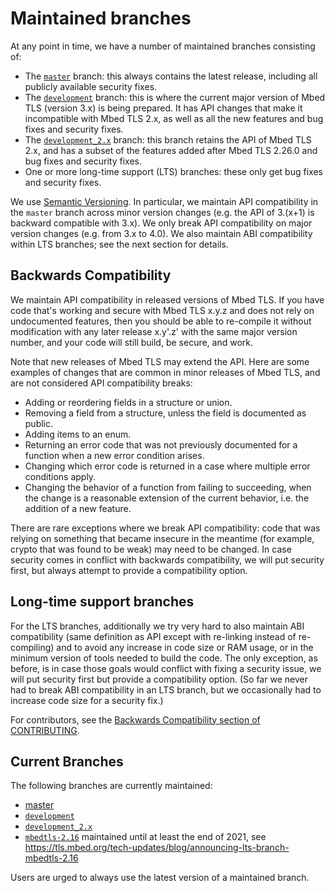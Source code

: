# Maintained branches

At any point in time, we have a number of maintained branches consisting of:

- The [`master`](https://github.com/ARMmbed/mbedtls/tree/master) branch:
  this always contains the latest release, including all publicly available
  security fixes.
- The [`development`](https://github.com/ARMmbed/mbedtls/tree/development) branch:
  this is where the current major version of Mbed TLS (version 3.x) is being
  prepared. It has API changes that make it incompatible with Mbed TLS 2.x,
  as well as all the new features and bug fixes and security fixes.
- The [`development_2.x`](https://github.com/ARMmbed/mbedtls/tree/development_2.x) branch:
  this branch retains the API of Mbed TLS 2.x, and has a subset of the
  features added after Mbed TLS 2.26.0 and bug fixes and security fixes.
- One or more long-time support (LTS) branches:
  these only get bug fixes and security fixes.

We use [Semantic Versioning](https://semver.org/). In particular, we maintain
API compatibility in the `master` branch across minor version changes (e.g.
the API of 3.(x+1) is backward compatible with 3.x). We only break API
compatibility on major version changes (e.g. from 3.x to 4.0). We also maintain
ABI compatibility within LTS branches; see the next section for details.

## Backwards Compatibility

We maintain API compatibility in released versions of Mbed TLS. If you have
code that's working and secure with Mbed TLS x.y.z and does not rely on
undocumented features, then you should be able to re-compile it without
modification with any later release x.y'.z' with the same major version
number, and your code will still build, be secure, and work.

Note that new releases of Mbed TLS may extend the API. Here are some
examples of changes that are common in minor releases of Mbed TLS, and are
not considered API compatibility breaks:

* Adding or reordering fields in a structure or union.
* Removing a field from a structure, unless the field is documented as public.
* Adding items to an enum.
* Returning an error code that was not previously documented for a function
  when a new error condition arises.
* Changing which error code is returned in a case where multiple error
  conditions apply.
* Changing the behavior of a function from failing to succeeding, when the
  change is a reasonable extension of the current behavior, i.e. the
  addition of a new feature.

There are rare exceptions where we break API compatibility: code that was
relying on something that became insecure in the meantime (for example,
crypto that was found to be weak) may need to be changed. In case security
comes in conflict with backwards compatibility, we will put security first,
but always attempt to provide a compatibility option.

## Long-time support branches

For the LTS branches, additionally we try very hard to also maintain ABI
compatibility (same definition as API except with re-linking instead of
re-compiling) and to avoid any increase in code size or RAM usage, or in the
minimum version of tools needed to build the code. The only exception, as
before, is in case those goals would conflict with fixing a security issue, we
will put security first but provide a compatibility option. (So far we never
had to break ABI compatibility in an LTS branch, but we occasionally had to
increase code size for a security fix.)

For contributors, see the [Backwards Compatibility section of
CONTRIBUTING](CONTRIBUTING.md#cackwords-compatibility).

## Current Branches

The following branches are currently maintained:

- [master](https://github.com/ARMmbed/mbedtls/tree/master)
- [`development`](https://github.com/ARMmbed/mbedtls/)
- [`development_2.x`](https://github.com/ARMmbed/mbedtls/tree/development_2.x)
- [`mbedtls-2.16`](https://github.com/ARMmbed/mbedtls/tree/mbedtls-2.16)
 maintained until at least the end of 2021, see
  <https://tls.mbed.org/tech-updates/blog/announcing-lts-branch-mbedtls-2.16>

Users are urged to always use the latest version of a maintained branch.
